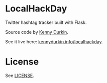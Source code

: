LocalHackDay
=======

Twitter hashtag tracker built with Flask.

Source code by [Kenny Durkin](http://www.twitter.com/KennyDurpin).

See it live here: [kennydurkin.info/localhackday](http://kennydurkin.info/localhackday).

# License

See [LICENSE](LICENSE).
